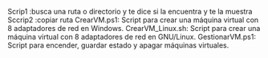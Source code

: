 Scrip1 :busca una ruta o directorio y te dice si la encuentra y te la muestra
Sccrip2 :copiar ruta
CrearVM.ps1: Script para crear una máquina virtual con 8 adaptadores de red en Windows.
CrearVM_Linux.sh: Script para crear una máquina virtual con 8 adaptadores de red en GNU/Linux.
GestionarVM.ps1: Script para encender, guardar estado y apagar máquinas virtuales.
